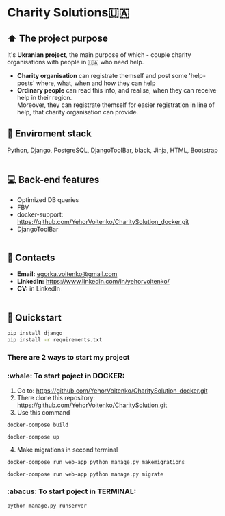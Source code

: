 # Charity Solutions:ukraine:


## :arrow_up: The project purpose
It's <b>Ukranian project</b>, the main purpose of which - couple charity organisations with people in :ukraine: who need help.
- <b>Charity organisation</b> can registrate themself and post some 'help-posts' where, what, when and how they can help
- <b>Ordinary people</b> can read this info, and realise, when they can receive help in their region. 
<br>Moreover, they can registrate themself for easier registration in line of help, that charity organisation can provide.

## :hammer: Enviroment stack
Python, Django, PostgreSQL, DjangoToolBar, black, Jinja, HTML, Bootstrap
<br><br>

## :computer: Back-end features
- Optimized DB queries
- FBV
- docker-support: https://github.com/YehorVoitenko/CharitySolution_docker.git
- DjangoToolBar
<br><br>


## :bust_in_silhouette: Contacts

- <b>Email:</b> egorka.voitenko@gmail.com
- <b>LinkedIn:</b> https://www.linkedin.com/in/yehorvoitenko/
- <b>CV:</b> in LinkedIn
<br><br>

## 	:dizzy: Quickstart

```bash
pip install django
pip install -r requirements.txt
```

<h3>There are 2 ways to start my project</h3>

<h3>:whale: To start poject in <b>DOCKER</b>:</h3>

1. Go to: https://github.com/YehorVoitenko/CharitySolution_docker.git
2. There clone this repository: https://github.com/YehorVoitenko/CharitySolution.git
3. Use this command
```
docker-compose build

docker-compose up
```
4. Make migrations in second terminal
```
docker-compose run web-app python manage.py makemigrations

docker-compose run web-app python manage.py migrate

```

<h3>:abacus:	 To start poject in <b>TERMINAL</b>:</h3>

```
python manage.py runserver

```





